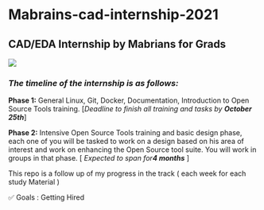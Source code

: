 #  Mabrains-cad-internship-2021  


## CAD/EDA Internship by Mabrians for Grads  



![](https://i.ibb.co/LZKsnB8/74658853.png)


### _**The timeline of the internship is as follows:**_

**Phase 1:** General Linux, Git, Docker, Documentation, Introduction to Open Source Tools training. [_Deadline to finish all training and tasks by **October 25th**_]  

**Phase 2:** Intensive Open Source Tools training and basic design phase, each one of you will be tasked to work on a design based on his area of interest and work on enhancing the Open Source tool suite. You will work in groups in that phase. [ _Expected to span for**4 months**_ ]  


This repo is a follow up of my progress in the track ( each week for each study Material )

:white_check_mark: Goals : Getting Hired 
